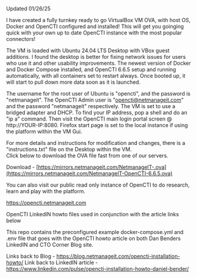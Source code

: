 Updated 01/26/25

I have created a fully turnkey ready to go VirtualBox VM OVA, with host OS, Docker and OpenCTI configured and installed!  This will  get you goinging quick with your own up to date OpenCTI instance with the most popular connectors!

The VM is loaded with Ubuntu 24.04 LTS Desktop with VBox guest additions.  I found the desktop is better for fixing network issues for users who use it and other usability improvements.   The newest version of Docker and Docker Compose installed, and OpenCTI 6.6.5 setup and running automatically, with all containers set to restart always. Once booted up, it will start to pull down more data soon as it is launched.

The username for the root user of Ubuntu is "opencti", and the password is "netmanageit". The OpenCTI Admin user is "opencti@netmanageit.com" and the password "netmanageit" respectively.  The VM is set to use a bridged adapter and DHCP.  To find your IP address, pop a shell and do an "ip a" command.  Then visit the OpenCTI main login portal screen @ http://YOUR-IP:8080.  Firefox start page is set to the local instance if using the platform within the VM Gui.  

For more details and instructions for modification and changes, there is a "instructions.txt" file on the Desktop within the VM.  
Click below to download the OVA file fast from one of our servers.


Download - [https://mirrors.netmanageit.com/NetmanageIT-.ova](https://mirrors.netmanageit.com/NetmanageIT-OpenCTI-6.6.5.ova)


You can also visit our public read only instance of OpenCTI to do research, learn and play with the platform.  

https://opencti.netmanageit.com


OpenCTI LinkedIN howto files used in conjunction with the article links below

This repo contains the preconfigured example docker-compose.yml and .env file that goes with the OpenCTI howto article on both Dan Benders LinkedIN and CTO Corner Blog site.  

Links back to Blog - https://blog.netmanageit.com/opencti-installation-howto/
Link back to LinkedIN article - https://www.linkedin.com/pulse/opencti-installation-howto-daniel-bender/
